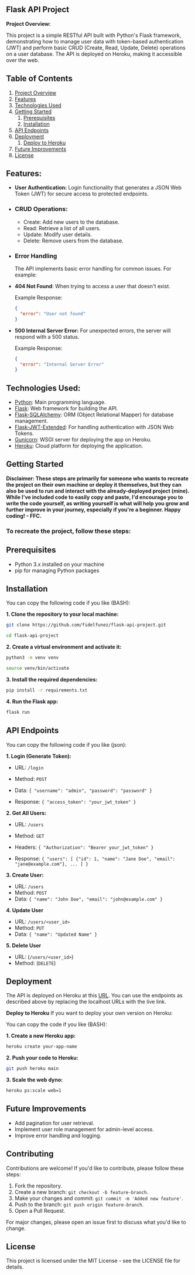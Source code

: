 ## Flask API Project

**Project Overview:**
<a name="project-overview"></a>

This project is a simple RESTful API built with Python's Flask framework, demonstrating how to manage user data with token-based authentication (JWT) and perform basic CRUD (Create, Read, Update, Delete) operations on a user database. The API is deployed on Heroku, making it accessible over the web.

## Table of Contents

1. [Project Overview](#project-overview)
2. [Features](#features)
3. [Technologies Used](#technologies-used)
4. [Getting Started](#getting-started)
   1. [Prerequisites](#prerequisites)
   2. [Installation](#installation)
5. [API Endpoints](#api-endpoints)
6. [Deployment](#deployment)
   1. [Deploy to Heroku](#deploy-to-heroku)
7. [Future Improvements](#future-improvements)
8. [License](#license)

## Features:
<a name="features"></a>

- **User Authentication:** Login functionality that generates a JSON Web Token (JWT) for secure access to protected endpoints.
- ### CRUD Operations:
  - Create: Add new users to the database.
  - Read: Retrieve a list of all users.
  - Update: Modify user details.
  - Delete: Remove users from the database.
  
- ### Error Handling

   The API implements basic error handling for common issues. For example:

- **404 Not Found**: When trying to access a user that doesn't exist.
  
  Example Response:
  ```json
  {
    "error": "User not found"
  }

- **500 Internal Server Error:** For unexpected errors, the server will respond with a 500 status.

  Example Response:
  ```json
  {
    "error": "Internal Server Error"
  }

## Technologies Used:
<a name="technologies-used"></a>
- [Python](https://www.python.org/): Main programming language.
- [Flask](https://flask.palletsprojects.com/): Web framework for building the API.
- [Flask-SQLAlchemy](https://flask-sqlalchemy.palletsprojects.com/): ORM (Object Relational Mapper) for database management.
- [Flask-JWT-Extended](https://flask-jwt-extended.readthedocs.io/): For handling authentication with JSON Web Tokens.
- [Gunicorn](https://gunicorn.org/): WSGI server for deploying the app on Heroku.
- [Heroku](https://www.heroku.com/): Cloud platform for deploying the application.

## Getting Started
<a name="getting-started"></a>
**Disclaimer: These steps are primarily for someone who wants to recreate the project on their own machine or deploy it themselves, but they can also be used to run and interact with the already-deployed project (mine). While I've included code to easily copy and paste, I'd encourage you to write the code yourself, as writing yourself is what will help you grow and further improve in your journey, especially if you're a beginner. Happy coding! - FFC.** 

### To recreate the project, follow these steps:

## Prerequisites
<a name="prerequisites"></a>
- Python 3.x installed on your machine
- pip for managing Python packages

## Installation
<a name="instalation"></a>
You can copy the following code if you like (BASH):

**1. Clone the repository to your local machine:**
```bash
git clone https://github.com/fidelfunez/flask-api-project.git
```
```bash
cd flask-api-project
```

**2. Create a virtual environment and activate it:**
```bash
python3 -m venv venv
```
```bash
source venv/bin/activate
```

**3. Install the required dependencies:**
```bash
pip install -r requirements.txt
```

**4. Run the Flask app:**
```bash
flask run
```

## API Endpoints
<a name="api-endpoints"></a>
You can copy the following code if you like (json):

**1. Login (Generate Token):**
- URL: `/login`
- Method: `POST`
- Data:
`{
    "username": "admin",
    "password": "password"
  }`
  
- Response:
`{
  "access_token": "your_jwt_token"
}`

**2. Get All Users:**
- URL: `/users`
- Method: `GET`
- Headers:
`{
  "Authorization": "Bearer your_jwt_token"
}`

- Response:
`{
  "users": [
    {"id": 1, "name": "Jane Doe", "email": "jane@example.com"},
    ...
  ]
}`

**3. Create User:**
- URL: `/users`
- Method: `POST`
- Data:
`{
  "name": "John Doe",
  "email": "john@example.com"
}`

**4. Update User**
- URL: `/users/<user_id>`
- Method: `PUT`
- Data:
`{
  "name": "Updated Name"
}`

**5. Delete User**
- URL: (`/users/<user_id>`)
- Method: (`DELETE`)

## Deployment
<a name="deployment"></a>
The API is deployed on Heroku at this [URL](https://flask-api-project-eff327bad6ee.herokuapp.com/). You can use the endpoints as described above by replacing the localhost URLs with the live link.

**Deploy to Heroku**
<a name="deploy-to-heroku"></a>
If you want to deploy your own version on Heroku:

You can copy the code if you like (BASH):

**1. Create a new Heroku app:**
```bash
heroku create your-app-name
```

**2. Push your code to Heroku:**
```bash
git push heroku main
```

**3. Scale the web dyno:**
```bash
heroku ps:scale web=1
```
  
## Future Improvements
<a name="future-improvements"></a>
- Add pagination for user retrieval.
- Implement user role management for admin-level access.
- Improve error handling and logging.

## Contributing

Contributions are welcome! If you'd like to contribute, please follow these steps:

1. Fork the repository.
2. Create a new branch: `git checkout -b feature-branch`.
3. Make your changes and commit: `git commit -m 'Added new feature'`.
4. Push to the branch: `git push origin feature-branch`.
5. Open a Pull Request.

For major changes, please open an issue first to discuss what you'd like to change.

## License
<a name="license"></a>
This project is licensed under the MIT License - see the LICENSE file for details.
